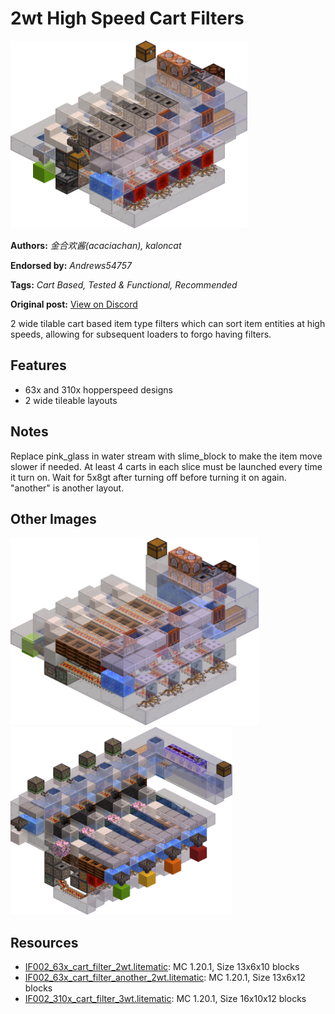 # 2wt High Speed Cart Filters
<img alt="63.png" src="images/63.png?raw=1" height="300px">

**Authors:** *金合欢酱(acaciachan), kaloncat*

**Endorsed by:** *Andrews54757*

**Tags:** *Cart Based, Tested & Functional, Recommended*

**Original post:** [View on Discord](https://discord.com/channels/1375556143186837695/1388317640162021450)

2 wide tilable cart based item type filters which can sort item entities at high speeds, allowing for subsequent loaders to forgo having filters.

## Features
- 63x and 310x hopperspeed designs
- 2 wide tileable layouts

## Notes
Replace pink_glass in water stream with slime_block to make the item move slower if needed. At least 4 carts in each slice must be launched every time it turn on. Wait for 5x8gt after turning off before turning it on again.  "another" is another layout.

## Other Images
<img src="images/63a.png?raw=1" height="300px">

<img src="images/310.png?raw=1" height="300px">

## Resources
- [IF002_63x_cart_filter_2wt.litematic](attachments/IF002_63x_cart_filter_2wt.litematic): MC 1.20.1, Size 13x6x10 blocks
- [IF002_63x_cart_filter_another_2wt.litematic](attachments/IF002_63x_cart_filter_another_2wt.litematic): MC 1.20.1, Size 13x6x12 blocks
- [IF002_310x_cart_filter_3wt.litematic](attachments/IF002_310x_cart_filter_3wt.litematic): MC 1.20.1, Size 16x10x12 blocks
